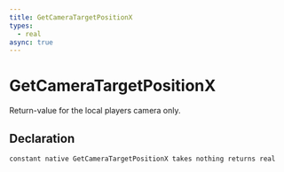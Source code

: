 ```yaml
---
title: GetCameraTargetPositionX
types:
  - real
async: true
---
```


# GetCameraTargetPositionX
Return-value for the local players camera only.

## Declaration

```
constant native GetCameraTargetPositionX takes nothing returns real
```